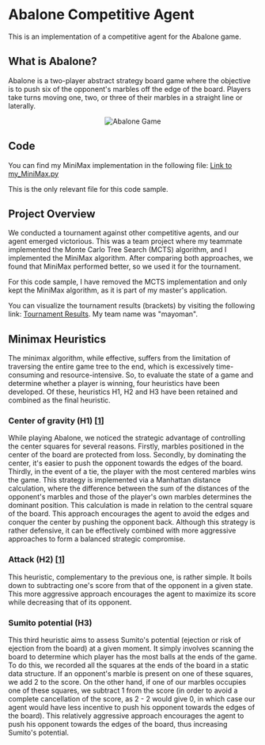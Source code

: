# Abalone Competitive Agent

This is an implementation of a competitive agent for the Abalone game.

## What is Abalone?

Abalone is a two-player abstract strategy board game where the objective is to push six of the opponent's marbles off the edge of the board. Players take turns moving one, two, or three of their marbles in a straight line or laterally.

<div align="center">
  <img src="https://encrypted-tbn0.gstatic.com/images?q=tbn:ANd9GcSF00I4acHY56YUJJOg8fN-d_meUwbK0CEmJQ&s" alt="Abalone Game">
</div>

## Code

You can find my MiniMax implementation in the following file:
[Link to my_MiniMax.py](Abalone/my_MiniMax.py)

This is the only relevant file for this code sample.

## Project Overview

We conducted a tournament against other competitive agents, and our agent emerged victorious. This was a team project where my teammate implemented the Monte Carlo Tree Search (MCTS) algorithm, and I implemented the MiniMax algorithm. After comparing both approaches, we found that MiniMax performed better, so we used it for the tournament.

For this code sample, I have removed the MCTS implementation and only kept the MiniMax algorithm, as it is part of my master's application.

You can visualize the tournament results (brackets) by visiting the following link: [Tournament Results](https://challonge.com/fr/ykol0oke). My team name was "mayoman".

## Minimax Heuristics

The minimax algorithm, while effective, suffers from the limitation of traversing the entire game tree to the end, which is excessively time-consuming and resource-intensive. So, to evaluate the state of a game and determine whether a player is winning, four heuristics have been developed. Of these, heuristics H1, H2 and H3 have been retained and combined as the final heuristic.

### Center of gravity (H1) [[1](https://courses.cs.washington.edu/courses/cse573/04au/Project/mini1/JET/report_abalone.pdf)]

While playing Abalone, we noticed the strategic advantage of controlling the center squares for several reasons. Firstly, marbles positioned in the center of the board are protected from loss. Secondly, by dominating the center, it's easier to push the opponent towards the edges of the board. Thirdly, in the event of a tie, the player with the most centered marbles wins the game. This strategy is implemented via a Manhattan distance calculation, where the difference between the sum of the distances of the opponent's marbles and those of the player's own marbles determines the dominant position. This calculation is made in relation to the central square of the board. This approach encourages the agent to avoid the edges and conquer the center by pushing the opponent back. Although this strategy is rather defensive, it can be effectively combined with more aggressive approaches to form a balanced strategic compromise.

### Attack (H2) [[1](https://courses.cs.washington.edu/courses/cse573/04au/Project/mini1/JET/report_abalone.pdf)]
This heuristic, complementary to the previous one, is rather simple. It boils down to subtracting one's score from that of the opponent in a given state. This more aggressive approach encourages the agent to maximize its score while decreasing that of its opponent.

### Sumito potential (H3)

This third heuristic aims to assess Sumito's potential (ejection or risk of ejection from the board) at a given moment. It simply involves scanning the board to determine which player has the most balls at the ends of the game. To do this, we recorded all the squares at the ends of the board in a static data structure. If an opponent's marble is present on one of these squares, we add 2 to the score. On the other hand, if one of our marbles occupies one of these squares, we subtract 1 from the score (in order to avoid a complete cancellation of the score, as 2 - 2 would give 0, in which case our agent would have less incentive to push his opponent towards the edges of the board). This relatively aggressive approach encourages the agent to push his opponent towards the edges of the board, thus increasing Sumito's potential.